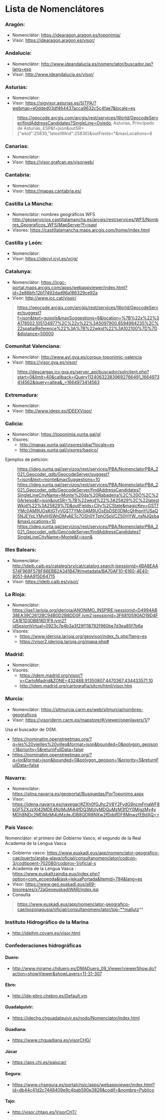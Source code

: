 # Lista de Nomenclátores

### Aragón:

* Nomenclátor: https://idearagon.aragon.es/toponimia/
* Visor: https://idearagon.aragon.es/visor/

### Andalucía:

* Nomenclátor: http://www.ideandalucia.es/nomenclator/buscador.jsp?lang=esp
* Visor: http://www.ideandalucia.es/visor/

### Asturias:

* Nomenclátor:
* Visor: https://sigvisor.asturias.es/SITPA/?webmap=e0dded03df464437acca9632c5c4fae7&locale=es

> https://geocode.arcgis.com/arcgis/rest/services/World/GeocodeServer/findAddressCandidates?SingleLine=Oviedo, Asturias, Principado de Asturias, ESP&f=json&outSR={"wkid":25830,"latestWkid":25830}&outFields=*&maxLocations=6

### Canarias:

* Nomenclátor:
* Visor: https://visor.grafcan.es/visorweb/

### Cantabria:

* Nomenclátor:
* Visor: https://mapas.cantabria.es/
 
### Castilla La Mancha:

* Nomenclátor: nombres geográficos WFS http://geoservicios.castillalamancha.es/arcgis/rest/services/WFS/Nombres_Geograficos_WFS/MapServer?f=jsapi
* Visores: https://castillalamancha.maps.arcgis.com/home/index.html

### Castilla y León:

* Nomenclátor:
* Visor: https://idecyl.jcyl.es/vcig/

### Catalunya:

* Nomenclátor: https://icgc-portal.maps.arcgis.com/apps/webappviewer/index.html?id=2e86bfc12b17492dad96a186329ce92a
* Visor: http://www.icc.cat/vissir/

> https://geocode.arcgis.com/arcgis/rest/services/World/GeocodeServer/suggest?f=json&text=guixols&maxSuggestions=6&location=%7B%22x%22%3A178502.105134977%2C%22y%22%3A5097900.8594984235%2C%22spatialReference%22%3A%7B%22wkid%22%3A102100%7D%7D&distance=50000

### Comunitat Valenciana:

* Nomenclátor: http://www.avl.gva.es/corpus-toponimic-valencia
* Visor: https://visor.gva.es/visor/

> https://descargas.icv.gva.es/server_api/buscador/solrclient.php?start=0&limit=40&callback=jQuery112406323839692766491_1664973414562&query=altea&_=1664973414563
> 
### Extremadura:

* Nomenclátor:
* Visor: http://www.ideex.es/IDEEXVisor/


### Galicia:

* Nomenclátor: https://toponimia.xunta.gal/gl
* Visores: 
  * http://mapas.xunta.gal/visores/pba/?locale=es
  * http://mapas.xunta.gal/visores/basico/

Ejemplos de petición:

> https://ideg.xunta.gal/servizos/rest/services/PBA/NomenclatorPBA_2021_Geocoder_gdb/GeocodeServer/suggest?f=json&text=monte&maxSuggestions=10
> https://ideg.xunta.gal/servizos/rest/services/PBA/NomenclatorPBA_2021_Geocoder_gdb/GeocodeServer/findAddressCandidates?SingleLineCityName=Monte%20da%20Rabadeira%2C%20O%2C%20Arteixo&f=json&outSR=%7B%22wkid%22%3A25829%2C%22latestWkid%22%3A25829%7D&outFields=City%2CState&magicKey=GST7YMc0AM9UOsKtGTyVGST7YMc0AM9UOsEbDSE0DMcQHhpnYUSaQ5NJEYpLYMytHSWnDMyAETc7OSh0YTphOSpVCZ50HYW_nsNJQsba&maxLocations=10
> https://ideg.xunta.gal/servizos/rest/services/PBA/NomenclatorPBA_2021_Geocoder_gdb/GeocodeServer/findAddressCandidates?SingleLineCityName=Monte&f=json&

### Illes Balears:

* Nomenclátor: http://ideib.caib.es/cataleg/srv/cat/catalog.search;jsessionid=4BA8EAA574F968F578F86EBB2A341B47#/metadata/BA70AF10-6160-4E40-8051-8AA915D64715
* Visor: https://ideib.caib.es/visor/

### La Rioja:

* Nomenclátor: https://ias1.larioja.org/iderioja/ANONIMO_INSPIRE;jsessionid=D4994AB38EA39C2612BC94B0D2B8DD0F.jvm2;jsessionid=3F6810590AD19D4FCA1E1D3DB818D1F9.jvm2?idSesionVirtual=0923c7e4b3a3f29f118792f960be7d3ea85f7b6a
* Visores: 
  * https://www.iderioja.larioja.org/geovisor/index_fs.php?lang=es
  * https://visor2.iderioja.larioja.org/mapa.php#

### Madrid:

* Nomenclátor:
* Visores: 
  * https://idem.madrid.org/visor/?v=CartoMadrid&ZONE=432488.91350807,4470367.434433571,10
  * http://idem.madrid.org/cartografia/sitcm/html/visor.htm

### Murcia:

* Nomenclátor: https://sitmurcia.carm.es/web/sitmurcia/nombres-geograficos
* Visor: https://visoriderm.carm.es/mapstore/#/viewer/openlayers/1/?

Usa el buscador de OSM.

* https://nominatim.openstreetmap.org/?q=les%20vieilles%20villes&format=json&bounded=0&polygon_geojson=1&priority=5&returnFullData=false
* https://nominatim.openstreetmap.org/?q=lor&format=json&bounded=0&polygon_geojson=1&priority=5&returnFullData=false

### Navarra:
* Nomenclátor: https://sitna.navarra.es/geoportal/Busquedas/PorToponimo.aspx
* Visor: https://idena.navarra.es/navegar/#ZXh0fGJhc2V8Y2FydG9ncmFmaWF8bGF5ZXJzXl42MDE4NzMuMjA4fDQ3MzIyMDQuMzM3fDY0MjgzMy4yMDh8NDc2MDMzMi4zMzdeJDB8QDR8NXw2fDddfDF8MnwzfEBdXQ==

### País Vasco:

Nomenclátor: el primero del Gobierno Vasco, el segundo de la Real Academia de la Lengua Vasca

* Gobierno vasco: https://www.euskadi.eus/app/nomenclator-geografico-cae/puerto/araba-alava/oficial/consultanomenclator/codcon-3/codtipoent-702080/codprov-1/oficial-s
* Academia de la Lengua Vasca : https://www.euskaltzaindia.eus/index.php?option=com_ecoeoda&task=lekuaPortada&Itemid=794&lang=es
* Visor: https://www.geo.euskadi.eus/s69-bisorea/es/x72aGeoeuskadiWAR/index.jsp
* Consulta

> https://www.euskadi.eus/app/nomenclator-geografico-cae/pozonagusia/oficial/consultanomenclator/top-**mallutz**


### Instituto Hidrográfico de la Marina

* http://ideihm.covam.es/visor.html

### Confederaciones hidrográficas

#### Duero:
* http://www.mirame.chduero.es/DMADuero_09_Viewer/viewerShow.do?action=showViewer&showLayers=11-31-307

#### Ebro:
* http://ide-ebro.chebro.es/Default.vm

#### Guadalquivir:
* https://idechg.chguadalquivir.es/nodo/Nomenclator/index.html

#### Guadiana:
* https://www.chguadiana.es/visorCHG/

#### Júcar
* https://aps.chj.es/siajucar/

#### Segura:
* https://www.chsegura.es/portalchsic/apps/webappviewer/index.html?id=db44c41d2c7448409e9c4bab590e3828&codif=&nombre=Publico

#### Tajo:
* http://visor.chtajo.es/VisorCHT/

